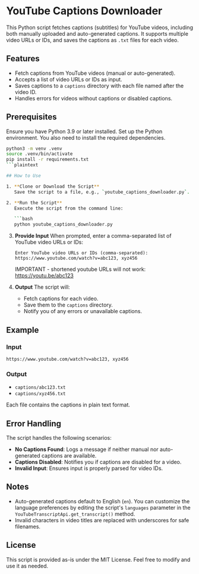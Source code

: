 # YouTube Captions Downloader

This Python script fetches captions (subtitles) for YouTube videos, including both manually uploaded and auto-generated captions. It supports multiple video URLs or IDs, and saves the captions as `.txt` files for each video.

## Features

- Fetch captions from YouTube videos (manual or auto-generated).
- Accepts a list of video URLs or IDs as input.
- Saves captions to a `captions` directory with each file named after the video ID.
- Handles errors for videos without captions or disabled captions.

## Prerequisites

Ensure you have Python 3.9 or later installed. Set up the Python environment. You also need to install the required dependencies.

```bash
python3 -m venv .venv
source .venv/bin/activate
pip install -r requirements.txt
```plaintext

## How to Use

1. **Clone or Download the Script**
   Save the script to a file, e.g., `youtube_captions_downloader.py`.

2. **Run the Script**
   Execute the script from the command line:

   ```bash
   python youtube_captions_downloader.py
   ```

3. **Provide Input**
   When prompted, enter a comma-separated list of YouTube video URLs or IDs:

   ```
   Enter YouTube video URLs or IDs (comma-separated):
   https://www.youtube.com/watch?v=abc123, xyz456
   ```

   IMPORTANT - shortened youtube URLs will not work:
   <https://youtu.be/abc123>

4. **Output**
   The script will:
   - Fetch captions for each video.
   - Save them to the `captions` directory.
   - Notify you of any errors or unavailable captions.

## Example

### Input

```
https://www.youtube.com/watch?v=abc123, xyz456
```

### Output

- `captions/abc123.txt`
- `captions/xyz456.txt`

Each file contains the captions in plain text format.

## Error Handling

The script handles the following scenarios:

- **No Captions Found**: Logs a message if neither manual nor auto-generated captions are available.
- **Captions Disabled**: Notifies you if captions are disabled for a video.
- **Invalid Input**: Ensures input is properly parsed for video IDs.

## Notes

- Auto-generated captions default to English (`en`). You can customize the language preferences by editing the script's `languages` parameter in the `YouTubeTranscriptApi.get_transcript()` method.
- Invalid characters in video titles are replaced with underscores for safe filenames.

## License

This script is provided as-is under the MIT License. Feel free to modify and use it as needed.
